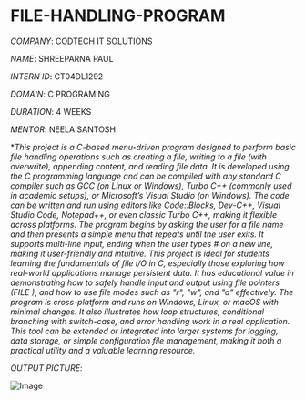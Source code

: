 
# FILE-HANDLING-PROGRAM

*COMPANY*: CODTECH IT SOLUTIONS

*NAME*: SHREEPARNA PAUL

*INTERN ID*: CT04DL1292

*DOMAIN*: C PROGRAMING

*DURATION*: 4 WEEKS

*MENTOR*: NEELA SANTOSH

**This project is a C-based menu-driven program designed to perform basic file handling operations such as creating a file, writing to a file (with overwrite), appending content, and reading file data. It is developed using the C programming language and can be compiled with any standard C compiler such as GCC (on Linux or Windows), Turbo C++ (commonly used in academic setups), or Microsoft’s Visual Studio (on Windows). The code can be written and run using editors like Code::Blocks, Dev-C++, Visual Studio Code, Notepad++, or even classic Turbo C++, making it flexible across platforms. The program begins by asking the user for a file name and then presents a simple menu that repeats until the user exits. It supports multi-line input, ending when the user types # on a new line, making it user-friendly and intuitive. This project is ideal for students learning the fundamentals of file I/O in C, especially those exploring how real-world applications manage persistent data. It has educational value in demonstrating how to safely handle input and output using file pointers (FILE *), and how to use file modes such as "r", "w", and "a" effectively. The program is cross-platform and runs on Windows, Linux, or macOS with minimal changes. It also illustrates how loop structures, conditional branching with switch-case, and error handling work in a real application. This tool can be extended or integrated into larger systems for logging, data storage, or simple configuration file management, making it both a practical utility and a valuable learning resource.**

*OUTPUT PICTURE*:

![Image](https://github.com/user-attachments/assets/bd41e26c-c2ca-48dc-a479-91e7bc919e10)
